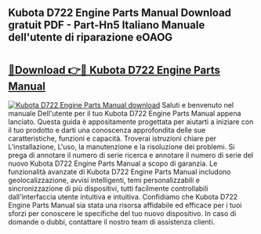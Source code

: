 ## Kubota D722 Engine Parts Manual Download gratuit PDF - Part-Hn5 Italiano Manuale dell'utente di riparazione eOAOG

# <h2><a href="http://dfd3rf2.blite.top/?on=Kubota+D722+Engine+Parts+Manual">🔗Download 👉🔴 Kubota D722 Engine Parts Manual</a></h2>

[![Kubota D722 Engine Parts Manual download](https://i.imgur.com/lujVjoI.png)](http://dfd3rf2.blite.top/?on=Kubota+D722+Engine+Parts+Manual)
Saluti e benvenuto nel manuale Dell'utente per il tuo Kubota D722 Engine Parts Manual appena lanciato. Questa guida è appositamente progettata per aiutarti a iniziare con il tuo prodotto e darti una conoscenza approfondita delle sue caratteristiche, funzioni e capacità. Troverai istruzioni chiare per L'installazione, L'uso, la manutenzione e la risoluzione dei problemi. Si prega di annotare il numero di serie ricerca e annotare il numero di serie del nuovo Kubota D722 Engine Parts Manual a scopo di garanzia. Le funzionalità avanzate di Kubota D722 Engine Parts Manual includono geolocalizzazione, avvisi intelligenti, temi personalizzabili e sincronizzazione di più dispositivi, tutti facilmente controllabili dall'interfaccia utente intuitiva e intuitiva. Confidiamo che Kubota D722 Engine Parts Manual sia stata una risorsa affidabile ed efficace per i tuoi sforzi per conoscere le specifiche del tuo nuovo dispositivo. In caso di domande o dubbi, contattare il nostro team di assistenza clienti.
